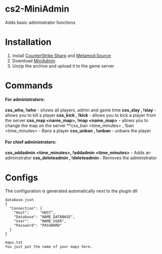 # cs2-MiniAdmin
Adds basic administrator functions

# Installation
1. Install [CounterStrike Sharp](https://github.com/roflmuffin/CounterStrikeSharp) and [Metamod:Source](https://www.sourcemm.net/downloads.php/?branch=master)
3. Download [MiniAdmin](https://github.com/partiusfabaa/cs2-MiniAdmin/releases/tag/v1.0.0)
4. Unzip the archive and upload it to the game server

# Commands
#### For administrators:
**css_who, !who** - shows all players, admin and game time
**css_slay <userid>, !slay <userid>** - allows you to kill a player
**css_kick <userid>, !kick <userid>** - allows you to kick a player from the server
**css_map <name_map>, !map <name_map>** - allows you to change the map on the server
**css_ban <userid> <time_minutes> <reason>, !ban <userid> <time_minutes> <reason> - Bans a player
**css_unban <steamid>, !unban <steamid>** - unbans the player

#### For chief administrators:
**css_addadmin <username> <steamid> <time_minutes>, !addadmin <username> <steamid> <time_minutes>** - Adds an administrator
**css_deleteadmin <steamid>, !deleteadmin <steamid>** - Removes the administrator

# Configs
The configuration is generated automatically next to the plugin dll
```
database.json
{
  "Connection": {
    "Host": 	"HOST",
    "Database": "NAME_DATABASE",
    "User": 	"NAME_USER",
    "Password": "PASSWORD"
  }
}

maps.txt
You just put the name of your maps here.
```
